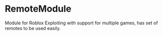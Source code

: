 # RemoteModule
Module for Roblox Exploiting with support for multiple games, has set of remotes to be used easily.
